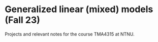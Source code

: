 # Generalized linear (mixed) models (Fall 23)

Projects and relevant notes for the course TMA4315 at NTNU.